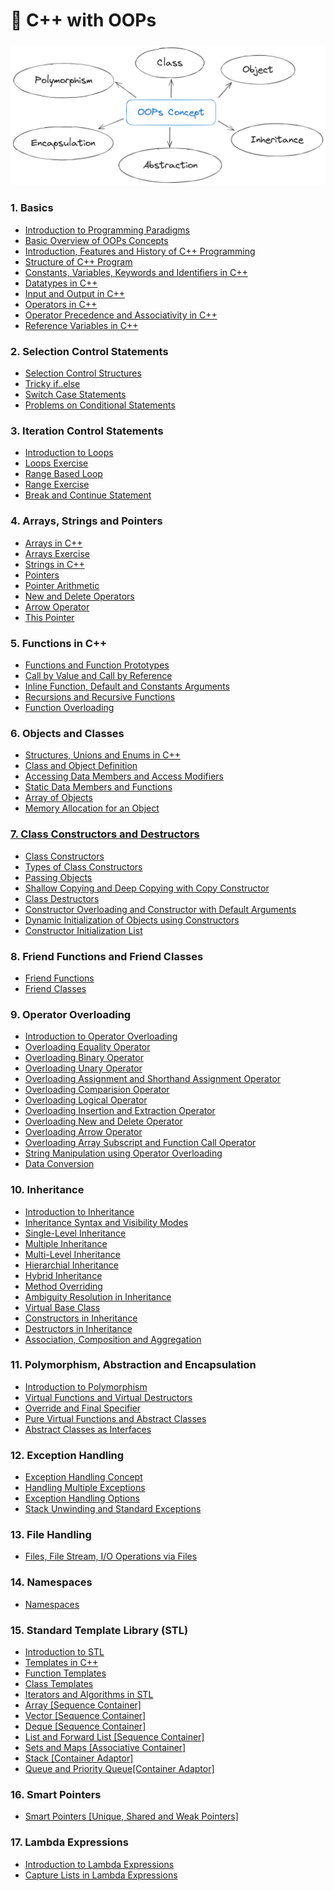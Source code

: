 # 🎯 C++ with OOPs

### <img src="oops.png">

### 1. Basics

- <a href="https://github.com/ashish-shr/100-Days-of-CPP-Programming/tree/main/01_Basics_of_C%2B%2B_Programming/Day_01_Introduction_to_Programming_Paradigm">Introduction to Programming Paradigms</a>
- <a href="https://github.com/ashish-shr/100-Days-of-CPP-Programming/tree/main/01_Basics_of_C%2B%2B_Programming/Day_02_Basic_overview_of_OOPs_concepts">Basic Overview of OOPs Concepts</a>
- <a href="https://github.com/ashish-shr/100-Days-of-CPP-Programming/tree/main/01_Basics_of_C%2B%2B_Programming/Day_03_Introduction_Features_History_of_C%2B%2B">Introduction, Features and History of C++ Programming</a>
- <a href="https://github.com/ashish-shr/100-Days-of-CPP-Programming/tree/main/01_Basics_of_C%2B%2B_Programming/Day_04_Structure_of_C%2B%2B_Program">Structure of C++ Program</a>
- <a href="https://github.com/ashish-shr/100-Days-of-CPP-Programming/tree/main/01_Basics_of_C%2B%2B_Programming/Day_05_Constants_Variables_Keywords_Indentifiers">Constants, Variables, Keywords and Identifiers in C++</a>
- <a href="https://github.com/ashish-shr/100-Days-of-CPP-Programming/tree/main/01_Basics_of_C%2B%2B_Programming/Day_06_Datatypes_in_C%2B%2B">Datatypes in C++</a>
- <a href="https://github.com/ashish-shr/100-Days-of-CPP-Programming/tree/main/01_Basics_of_C%2B%2B_Programming/Day_07_Input_Output_in_C%2B%2B">Input and Output in C++</a>
- <a href="https://github.com/ashish-shr/100-Days-of-CPP-Programming/tree/main/01_Basics_of_C%2B%2B_Programming/Day_08_Operators_in_C%2B%2B">Operators in C++</a>
- <a href="https://github.com/ashish-shr/100-Days-of-CPP-Programming/tree/main/01_Basics_of_C%2B%2B_Programming/Day_09_Operators_Precendence_and_Associativity">Operator Precedence and Associativity in C++</a>
- <a href="https://github.com/ashish-shr/100-Days-of-CPP-Programming/tree/main/01_Basics_of_C%2B%2B_Programming/Day_42_Reference_variables">Reference Variables in C++</a>

### 2. Selection Control Statements

- <a href="https://github.com/ashish-shr/100-Days-of-CPP-Programming/tree/main/02_Selection_Control_Statements/Day_10_Selection_Control_Structures">Selection Control Structures</a>
- <a href="https://github.com/ashish-shr/100-Days-of-CPP-Programming/tree/main/02_Selection_Control_Statements/Day_11_Tricky_if_else">Tricky if..else</a>
- <a href="https://github.com/ashish-shr/100-Days-of-CPP-Programming/tree/main/02_Selection_Control_Statements/Day_12_Switch_Case_Statement">Switch Case Statements</a>
- <a href="https://github.com/ashish-shr/100-Days-of-CPP-Programming/tree/main/02_Selection_Control_Statements/Day_13_Problems_on_Conditional_Statements">Problems on Conditional Statements</a>

### 3. Iteration Control Statements

- <a href="https://github.com/ashish-shr/100-Days-of-CPP-Programming/tree/main/03_Iteration_Control_Statements/Day_14_Introduction_to_Loops">Introduction to Loops</a>
- <a href="https://github.com/ashish-shr/100-Days-of-CPP-Programming/tree/main/03_Iteration_Control_Statements/Day_15_Loops_Exercise">Loops Exercise</a>
- <a href="https://github.com/ashish-shr/100-Days-of-CPP-Programming/tree/main/03_Iteration_Control_Statements/Day_16_Range_based_for_loop">Range Based Loop</a>
- <a href="https://github.com/ashish-shr/100-Days-of-CPP-Programming/tree/main/03_Iteration_Control_Statements/Day_17_Range_Exercise">Range Exercise</a>
- <a href="https://github.com/ashish-shr/100-Days-of-CPP-Programming/tree/main/03_Iteration_Control_Statements/Day_18_Break_and_Continue">Break and Continue Statement</a>

### 4. Arrays, Strings and Pointers

- <a href="https://github.com/ashish-shr/100-Days-of-CPP-Programming/tree/main/04_Arrays_Strings_and_Pointers/Day_19_Arrays">Arrays in C++</a>
- <a href="https://github.com/ashish-shr/100-Days-of-CPP-Programming/tree/main/04_Arrays_Strings_and_Pointers/Day_20_Array_Exercise">Arrays Exercise</a>
- <a href="https://github.com/ashish-shr/100-Days-of-CPP-Programming/tree/main/04_Arrays_Strings_and_Pointers/Day_78_C%2B%2B_Strings">Strings in C++</a>
- <a href="https://github.com/ashish-shr/100-Days-of-CPP-Programming/tree/main/04_Arrays_Strings_and_Pointers/Day_21_Pointers">Pointers</a>
- <a href="https://github.com/ashish-shr/100-Days-of-CPP-Programming/tree/main/04_Arrays_Strings_and_Pointers/Day_22_Pointer_Arithmetic">Pointer Arithmetic</a>
- <a href="https://github.com/ashish-shr/100-Days-of-CPP-Programming/tree/main/04_Arrays_Strings_and_Pointers/Day_51_New_and_Delete_Operators">New and Delete Operators</a>
- <a href="https://github.com/ashish-shr/100-Days-of-CPP-Programming/tree/main/04_Arrays_Strings_and_Pointers/Day_52_Arrow_Operator">Arrow Operator</a>
- <a href="https://github.com/ashish-shr/100-Days-of-CPP-Programming/tree/main/04_Arrays_Strings_and_Pointers/Day_53_This_Pointer">This Pointer</a>

### 5. Functions in C++

- <a href="https://github.com/ashish-shr/100-Days-of-CPP-Programming/tree/main/05_Functions_in_C%2B%2B/Day_24_Functions_and_Function_Prototypes">Functions and Function Prototypes</a>
- <a href="https://github.com/ashish-shr/100-Days-of-CPP-Programming/tree/main/05_Functions_in_C%2B%2B/Day_25_Call_by_Value_and_Reference">Call by Value and Call by Reference</a>
- <a href="https://github.com/ashish-shr/100-Days-of-CPP-Programming/tree/main/05_Functions_in_C%2B%2B/Day_26_Inline_Functions_Default_and_Constant_Arguments">Inline Function, Default and Constants Arguments</a>
- <a href="https://github.com/ashish-shr/100-Days-of-CPP-Programming/tree/main/05_Functions_in_C%2B%2B/Day_27_Recursions_and_Recursive_Functions">Recursions and Recursive Functions</a>
- <a href="https://github.com/ashish-shr/100-Days-of-CPP-Programming/tree/main/05_Functions_in_C%2B%2B/Day_28_Function_Overloading">Function Overloading</a>

### 6. Objects and Classes

- <a href="https://github.com/ashish-shr/100-Days-of-CPP-Programming/tree/main/06_Objects_and_Classes/Day_23_Structures_Unions_Enums">Structures, Unions and Enums in C++</a>
- <a href="https://github.com/ashish-shr/100-Days-of-CPP-Programming/tree/main/06_Objects_and_Classes/Day_29_Class_and_Object_Definition">Class and Object Definition</a>
- <a href="https://github.com/ashish-shr/100-Days-of-CPP-Programming/tree/main/06_Objects_and_Classes/Day_30_Accessing_Data_Members_Access_Modifiers">Accessing Data Members and Access Modifiers</a>
- <a href="https://github.com/ashish-shr/100-Days-of-CPP-Programming/tree/main/06_Objects_and_Classes/Day_34_Static_Data_Members_and_Functions">Static Data Members and Functions</a>
- <a href="https://github.com/ashish-shr/100-Days-of-CPP-Programming/tree/main/06_Objects_and_Classes/Day_41_Array_of_objects">Array of Objects</a>
- <a href="https://github.com/ashish-shr/100-Days-of-CPP-Programming/tree/main/06_Objects_and_Classes/Day_35_Memory_allocation_for_an_object">Memory Allocation for an Object

### 7. Class Constructors and Destructors

- <a href="https://github.com/ashish-shr/100-Days-of-CPP-Programming/tree/main/07_Class_Constructors_and_Destructors/Day_31_Class_Constructors">Class Constructors</a>
- <a href="https://github.com/ashish-shr/100-Days-of-CPP-Programming/tree/main/07_Class_Constructors_and_Destructors/Day_32_Types_of_Class_Constructors">Types of Class Constructors</a>
- <a href="https://github.com/ashish-shr/100-Days-of-CPP-Programming/tree/main/07_Class_Constructors_and_Destructors/Day_36_Passing_Objects">Passing Objects</a>
- <a href="https://github.com/ashish-shr/100-Days-of-CPP-Programming/tree/main/07_Class_Constructors_and_Destructors/Day_77_Shallow_Copying_and_Deep_Copying_with_Copy_Constructor">Shallow Copying and Deep Copying with Copy Constructor</a>
- <a href="https://github.com/ashish-shr/100-Days-of-CPP-Programming/tree/main/07_Class_Constructors_and_Destructors/Day_33_Destructors">Class Destructors</a>
- <a href="https://github.com/ashish-shr/100-Days-of-CPP-Programming/tree/main/07_Class_Constructors_and_Destructors/Day_37_Constructor_Overloading_and_Constructor_with_Default_arguments">Constructor Overloading and Constructor with Default Arguments</a>
- <a href="https://github.com/ashish-shr/100-Days-of-CPP-Programming/tree/main/07_Class_Constructors_and_Destructors/Day_38_Dynamic_Initialization_of_Objects_using_Constructors">Dynamic Initialization of Objects using Constructors</a>
- <a href="https://github.com/ashish-shr/100-Days-of-CPP-Programming/tree/main/07_Class_Constructors_and_Destructors/Day_76_Constructor_Initialization_List">Constructor Initialization List</a>

### 8. Friend Functions and Friend Classes

- <a href="https://github.com/ashish-shr/100-Days-of-CPP-Programming/tree/main/08_Friend_Functions_and_Friend_Classes/Day_39_Friend_Functions">Friend Functions</a>
- <a href="https://github.com/ashish-shr/100-Days-of-CPP-Programming/tree/main/08_Friend_Functions_and_Friend_Classes/Day_40_Friend_Classes">Friend Classes</a>

### 9. Operator Overloading

- <a href="https://github.com/ashish-shr/100-Days-of-CPP-Programming/tree/main/09_Operator_Overloading/Day_43_Operator_Overloading">Introduction to Operator Overloading</a>
- <a href="https://github.com/ashish-shr/100-Days-of-CPP-Programming/tree/main/09_Operator_Overloading/Day_44_Overloading_Equality_Operator">Overloading Equality Operator</a>
- <a href="https://github.com/ashish-shr/100-Days-of-CPP-Programming/tree/main/09_Operator_Overloading/Day_45_Overloading_Binary_Operator">Overloading Binary Operator</a>
- <a href="https://github.com/ashish-shr/100-Days-of-CPP-Programming/tree/main/09_Operator_Overloading/Day_46_Overloading_Unary_Operators">Overloading Unary Operator</a>
- <a href="https://github.com/ashish-shr/100-Days-of-CPP-Programming/tree/main/09_Operator_Overloading/Day_47_Overloading_Assignment_and_Shorthand_Assignment_Operators">Overloading Assignment and Shorthand Assignment Operator</a>
- <a href="https://github.com/ashish-shr/100-Days-of-CPP-Programming/tree/main/09_Operator_Overloading/Day_48_Overloading_Comparison_Operators">Overloading Comparision Operator</a>
- <a href="https://github.com/ashish-shr/100-Days-of-CPP-Programming/tree/main/09_Operator_Overloading/Day_49_Overloading_Logical_Operators">Overloading Logical Operator</a>
- <a href="https://github.com/ashish-shr/100-Days-of-CPP-Programming/tree/main/09_Operator_Overloading/Day_50_Overloading_Insertion_and_Extraction_Operators">Overloading Insertion and Extraction Operator</a>
- <a href="https://github.com/ashish-shr/100-Days-of-CPP-Programming/tree/main/09_Operator_Overloading/Day_54_Overloading_new_and_delete_Operators">Overloading New and Delete Operator</a>
- <a href="https://github.com/ashish-shr/100-Days-of-CPP-Programming/tree/main/09_Operator_Overloading/Day_55_Overloading_Arrow_Operator">Overloading Arrow Operator</a>
- <a href="https://github.com/ashish-shr/100-Days-of-CPP-Programming/tree/main/09_Operator_Overloading/Day_56_Overloading_Array_subscript_and_Function_call_operator">Overloading Array Subscript and Function Call Operator</a>
- <a href="https://github.com/ashish-shr/100-Days-of-CPP-Programming/tree/main/09_Operator_Overloading/Day_57_String_Manipulation_using_Operator_Overloading">String Manipulation using Operator Overloading</a>
- <a href="https://github.com/ashish-shr/100-Days-of-CPP-Programming/tree/main/Day_58_Data_Conversion">Data Conversion</a>

### 10. Inheritance

- <a href="https://github.com/ashish-shr/100-Days-of-CPP-Programming/tree/main/10_Inheritance/Day_59_Introduction_to_Inheritance">Introduction to Inheritance</a>
- <a href="https://github.com/ashish-shr/100-Days-of-CPP-Programming/tree/main/10_Inheritance/Day_60_Inheritance_Syntax_and_Visibility_Modes">Inheritance Syntax and Visibility Modes</a>
- <a href="https://github.com/ashish-shr/100-Days-of-CPP-Programming/tree/main/10_Inheritance/Day_61_Single_Level_Inheritance">Single-Level Inheritance</a>
- <a href="https://github.com/ashish-shr/100-Days-of-CPP-Programming/tree/main/10_Inheritance/Day_62_Multiple_inheritance">Multiple Inheritance</a>
- <a href="https://github.com/ashish-shr/100-Days-of-CPP-Programming/tree/main/10_Inheritance/Day_63_Multilevel_Inheritance">Multi-Level Inheritance</a>
- <a href="https://github.com/ashish-shr/100-Days-of-CPP-Programming/tree/main/10_Inheritance/Day_64_Hierarchial_Inheritance">Hierarchial Inheritance</a>
- <a href="https://github.com/ashish-shr/100-Days-of-CPP-Programming/tree/main/10_Inheritance/Day_65_Hybrid_Inheritance">Hybrid Inheritance</a>
- <a href="https://github.com/ashish-shr/100-Days-of-CPP-Programming/tree/main/10_Inheritance/Day_66_Method_Overriding">Method Overriding</a>
- <a href="https://github.com/ashish-shr/100-Days-of-CPP-Programming/tree/main/10_Inheritance/Day_67_Ambiguity_Resolution_in_Inheritance">Ambiguity Resolution in Inheritance</a>
- <a href="https://github.com/ashish-shr/100-Days-of-CPP-Programming/tree/main/10_Inheritance/Day_68_Virtual_Base_Class">Virtual Base Class</a>
- <a href="https://github.com/ashish-shr/100-Days-of-CPP-Programming/tree/main/10_Inheritance/Day_69_Constructors_in_Inheritance">Constructors in Inheritance</a>
- <a href="https://github.com/ashish-shr/100-Days-of-CPP-Programming/tree/main/10_Inheritance/Day_70_Destructors_in_Inheritance">Destructors in Inheritance</a>
- <a href="https://github.com/ashish-shr/100-Days-of-CPP-Programming/tree/main/10_Inheritance/Day_89_Association_Composition_Aggregation">Association, Composition and Aggregation</a>

### 11. Polymorphism, Abstraction and Encapsulation

- <a href="https://github.com/ashish-shr/100-Days-of-CPP-Programming/tree/main/11_Polymorphism_Abstraction_and_Encapsulation/Day_71_Polymorphism">Introduction to Polymorphism</a>
- <a href="https://github.com/ashish-shr/100-Days-of-CPP-Programming/tree/main/11_Polymorphism_Abstraction_and_Encapsulation/Day_72_Virtual_Functions_and_Virtual_Destructors">Virtual Functions and Virtual Destructors</a>
- <a href="https://github.com/ashish-shr/100-Days-of-CPP-Programming/tree/main/11_Polymorphism_Abstraction_and_Encapsulation/Day_73_Override_and_Final_Specifier">Override and Final Specifier</a>
- <a href="https://github.com/ashish-shr/100-Days-of-CPP-Programming/tree/main/11_Polymorphism_Abstraction_and_Encapsulation/Day_74_Pure_Virtual_Functions_and_Abstract_Classes">Pure Virtual Functions and Abstract Classes</a>
- <a href="https://github.com/ashish-shr/100-Days-of-CPP-Programming/tree/main/11_Polymorphism_Abstraction_and_Encapsulation/Day_75_Abstract_Classes_as_Interfaces">Abstract Classes as Interfaces</a>

### 12. Exception Handling

- <a href="https://github.com/ashish-shr/100-Days-of-CPP-Programming/tree/main/12_Exception_Handling/Day_83_Exception_Handling_Concept">Exception Handling Concept</a>
- <a href="https://github.com/ashish-shr/100-Days-of-CPP-Programming/tree/main/12_Exception_Handling/Day_84_Handling_Multiple_Exceptions">Handling Multiple Exceptions</a>
- <a href="https://github.com/ashish-shr/100-Days-of-CPP-Programming/tree/main/12_Exception_Handling/Day_85_Exception_Handling_Options">Exception Handling Options</a>
- <a href="https://github.com/ashish-shr/100-Days-of-CPP-Programming/tree/main/12_Exception_Handling/Day_86_Stack_Unwinding_and_Standard_Exceptions">Stack Unwinding and Standard Exceptions</a>

### 13. File Handling

- <a href="https://github.com/ashish-shr/100-Days-of-CPP-Programming/tree/main/13_File_Handling/Day_87_Files">Files, File Stream, I/O Operations via Files</a>

### 14. Namespaces

- <a href="https://github.com/ashish-shr/100-Days-of-CPP-Programming/tree/main/14_Namespaces/Day_88_Namespace">Namespaces</a>

### 15. Standard Template Library (STL)

- <a href="https://github.com/ashish-shr/100-Days-of-CPP-Programming/tree/main/15_Standard_Template_Library_STL/Day_90_Introduction_to_STL">Introduction to STL</a>
- <a href="https://github.com/ashish-shr/100-Days-of-CPP-Programming/tree/main/15_Standard_Template_Library_STL/Day_91_Templates">Templates in C++</a>
- <a href="https://github.com/ashish-shr/100-Days-of-CPP-Programming/tree/main/15_Standard_Template_Library_STL/Day_92_Function_Templates">Function Templates</a>
- <a href="https://github.com/ashish-shr/100-Days-of-CPP-Programming/tree/main/15_Standard_Template_Library_STL/Day_93_Class_Templates">Class Templates</a>
- <a href="https://github.com/ashish-shr/100-Days-of-CPP-Programming/tree/main/15_Standard_Template_Library_STL/Day_94_STL_Iterators_and_Algorithms">Iterators and Algorithms in STL</a>
- <a href="https://github.com/ashish-shr/100-Days-of-CPP-Programming/tree/main/15_Standard_Template_Library_STL/Day_95_Array_Sequence_Container">Array [Sequence Container]</a>
- <a href="https://github.com/ashish-shr/100-Days-of-CPP-Programming/tree/main/15_Standard_Template_Library_STL/Day_79_Vectors">Vector [Sequence Container]</a>
- <a href="https://github.com/ashish-shr/100-Days-of-CPP-Programming/tree/main/15_Standard_Template_Library_STL/Day_96_Deque_Sequence_Container">Deque [Sequence Container]</a>
- <a href="https://github.com/ashish-shr/100-Days-of-CPP-Programming/tree/main/15_Standard_Template_Library_STL/Day_97_List_and_Forward_List">List and Forward List [Sequence Container]</a>
- <a href="https://github.com/ashish-shr/100-Days-of-CPP-Programming/tree/main/15_Standard_Template_Library_STL/Day_98_Sets_and_Maps">Sets and Maps [Associative Container]</a>
- <a href="https://github.com/ashish-shr/100-Days-of-CPP-Programming/tree/main/15_Standard_Template_Library_STL/Day_99_Stack">Stack [Container Adaptor]</a>
- <a href="https://github.com/ashish-shr/100-Days-of-CPP-Programming/tree/main/15_Standard_Template_Library_STL/Day_Hundred_100_Queue_and_Priority_Queue_100">Queue and Priority Queue[Container Adaptor]</a>

### 16. Smart Pointers

- <a href="https://github.com/ashish-shr/100-Days-of-CPP-Programming/tree/main/16_Smart_Pointers/Day_80_Smart_Pointers">Smart Pointers [Unique, Shared and Weak Pointers]</a>

### 17. Lambda Expressions

- <a href="https://github.com/ashish-shr/100-Days-of-CPP-Programming/tree/main/17_Lambda_Expressions/Day_81_Lambda_Expressions">Introduction to Lambda Expressions</a>
- <a href="https://github.com/ashish-shr/100-Days-of-CPP-Programming/tree/main/17_Lambda_Expressions/Day_82_Capture_Lists_in_Lambda_Expressions">Capture Lists in Lambda Expressions</a>
